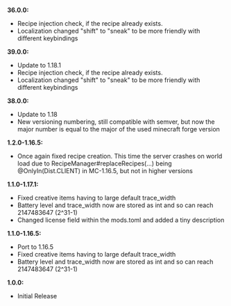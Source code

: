 **36.0.0:**

- Recipe injection check, if the recipe already exists.
- Localization changed "shift" to "sneak" to be more friendly with different keybindings

**39.0.0:**

- Update to 1.18.1
- Recipe injection check, if the recipe already exists.
- Localization changed "shift" to "sneak" to be more friendly with different keybindings

**38.0.0:**

- Update to 1.18
- New versioning numbering, still compatible with semver, but now the major number is equal to the major of the used minecraft forge version

**1.2.0-1.16.5:**

- Once again fixed recipe creation. This time the server crashes on world load due to RecipeManager#replaceRecipes(...) being @OnlyIn(Dist.CLIENT) in MC-1.16.5, but not in higher versions

**1.1.0-1.17.1:**

- Fixed creative items having to large default trace_width
- Battery level and trace_width now are stored as int and so can reach 2147483647 (2^31-1)
- Changed license field within the mods.toml and added a tiny description

**1.1.0-1.16.5:**

- Port to 1.16.5
- Fixed creative items having to large default trace_width
- Battery level and trace_width now are stored as int and so can reach 2147483647 (2^31-1)

**1.0.0:**

- Initial Release
